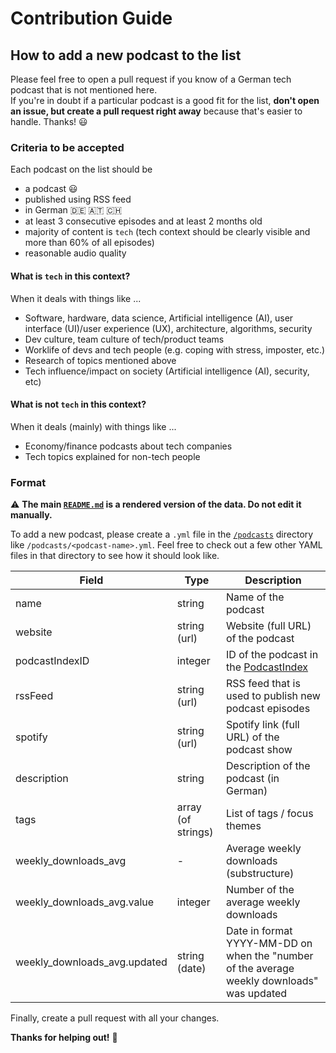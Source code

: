 # Contribution Guide

## How to add a new podcast to the list

Please feel free to open a pull request if you know of a German tech podcast that is not mentioned here.  
If you're in doubt if a particular podcast is a good fit for the list, **don't open an issue, but create a pull request right away** because that's easier to handle. Thanks! :smiley:

### Criteria to be accepted

Each podcast on the list should be

- a podcast :smiley:
- published using RSS feed
- in German :de: :austria: :switzerland:
- at least 3 consecutive episodes and at least 2 months old
- majority of content is `tech` (tech context should be clearly visible and more than 60% of all episodes)
- reasonable audio quality

#### What is `tech` in this context?

When it deals with things like ...

- Software, hardware, data science, Artificial intelligence (AI), user interface (UI)/user experience (UX), architecture, algorithms, security
- Dev culture, team culture of tech/product teams
- Worklife of devs and tech people (e.g. coping with stress, imposter, etc.)
- Research of topics mentioned above
- Tech influence/impact on society (Artificial intelligence (AI), security, etc)

#### What is not `tech` in this context?

When it deals (mainly) with things like ...

- Economy/finance podcasts about tech companies
- Tech topics explained for non-tech people

### Format

:warning: **The main [`README.md`](/README.md) is a rendered version of the data. Do not edit it manually.**

To add a new podcast, please create a `.yml` file in the [`/podcasts`](/podcasts) directory like `/podcasts/<podcast-name>.yml`. 
Feel free to check out a few other YAML files in that directory to see how it should look like.

| Field                        | Type               | Description                                                                                |
|------------------------------|--------------------|--------------------------------------------------------------------------------------------|
| name                         | string             | Name of the podcast                                                                        |
| website                      | string (url)       | Website (full URL) of the podcast                                                          |
| podcastIndexID               | integer            | ID of the podcast in the [PodcastIndex](https://podcastindex.org/)                         |
| rssFeed                      | string (url)       | RSS feed that is used to publish new podcast episodes                                      |
| spotify                      | string (url)       | Spotify link (full URL) of the podcast show                                                |
| description                  | string             | Description of the podcast (in German)                                                     |
| tags                         | array (of strings) | List of tags / focus themes                                                                |
| weekly_downloads_avg         | -                  | Average weekly downloads (substructure)                                                    |
| weekly_downloads_avg.value   | integer            | Number of the average weekly downloads                                                     |
| weekly_downloads_avg.updated | string (date)      | Date in format YYYY-MM-DD on when the "number of the average weekly downloads" was updated |

Finally, create a pull request with all your changes. 

**Thanks for helping out!** :tada:

